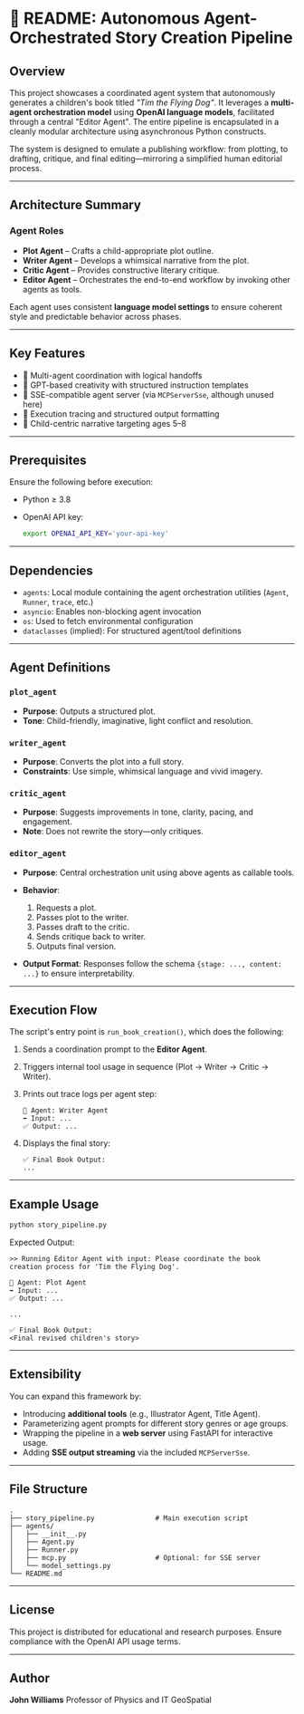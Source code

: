 
# 📘 README: Autonomous Agent-Orchestrated Story Creation Pipeline

## Overview

This project showcases a coordinated agent system that autonomously generates a children's book titled *"Tim the Flying Dog"*. It leverages a **multi-agent orchestration model** using **OpenAI language models**, facilitated through a central "Editor Agent". The entire pipeline is encapsulated in a cleanly modular architecture using asynchronous Python constructs.

The system is designed to emulate a publishing workflow: from plotting, to drafting, critique, and final editing—mirroring a simplified human editorial process.

---

## Architecture Summary

### Agent Roles

* **Plot Agent** – Crafts a child-appropriate plot outline.
* **Writer Agent** – Develops a whimsical narrative from the plot.
* **Critic Agent** – Provides constructive literary critique.
* **Editor Agent** – Orchestrates the end-to-end workflow by invoking other agents as tools.

Each agent uses consistent **language model settings** to ensure coherent style and predictable behavior across phases.

---

## Key Features

* 🔁 Multi-agent coordination with logical handoffs
* 🤖 GPT-based creativity with structured instruction templates
* 📡 SSE-compatible agent server (via `MCPServerSse`, although unused here)
* 🧪 Execution tracing and structured output formatting
* 🚸 Child-centric narrative targeting ages 5–8

---

## Prerequisites

Ensure the following before execution:

* Python ≥ 3.8
* OpenAI API key:

  ```bash
  export OPENAI_API_KEY='your-api-key'
  ```

---

## Dependencies

* `agents`: Local module containing the agent orchestration utilities (`Agent`, `Runner`, `trace`, etc.)
* `asyncio`: Enables non-blocking agent invocation
* `os`: Used to fetch environmental configuration
* `dataclasses` (implied): For structured agent/tool definitions

---

## Agent Definitions

### `plot_agent`

* **Purpose**: Outputs a structured plot.
* **Tone**: Child-friendly, imaginative, light conflict and resolution.

### `writer_agent`

* **Purpose**: Converts the plot into a full story.
* **Constraints**: Use simple, whimsical language and vivid imagery.

### `critic_agent`

* **Purpose**: Suggests improvements in tone, clarity, pacing, and engagement.
* **Note**: Does not rewrite the story—only critiques.

### `editor_agent`

* **Purpose**: Central orchestration unit using above agents as callable tools.

* **Behavior**:

  1. Requests a plot.
  2. Passes plot to the writer.
  3. Passes draft to the critic.
  4. Sends critique back to writer.
  5. Outputs final version.

* **Output Format**: Responses follow the schema `{stage: ..., content: ...}` to ensure interpretability.

---

## Execution Flow

The script's entry point is `run_book_creation()`, which does the following:

1. Sends a coordination prompt to the **Editor Agent**.
2. Triggers internal tool usage in sequence (Plot → Writer → Critic → Writer).
3. Prints out trace logs per agent step:

   ```plaintext
   🔧 Agent: Writer Agent
   ➡️ Input: ...
   ✅ Output: ...
   ```
4. Displays the final story:

   ```plaintext
   ✅ Final Book Output:
   ...
   ```

---

## Example Usage

```bash
python story_pipeline.py
```

Expected Output:

```
>> Running Editor Agent with input: Please coordinate the book creation process for 'Tim the Flying Dog'.

🔧 Agent: Plot Agent
➡️ Input: ...
✅ Output: ...

...

✅ Final Book Output:
<Final revised children's story>
```

---

## Extensibility

You can expand this framework by:

* Introducing **additional tools** (e.g., Illustrator Agent, Title Agent).
* Parameterizing agent prompts for different story genres or age groups.
* Wrapping the pipeline in a **web server** using FastAPI for interactive usage.
* Adding **SSE output streaming** via the included `MCPServerSse`.

---

## File Structure

```
.
├── story_pipeline.py               # Main execution script
├── agents/
│   ├── __init__.py
│   ├── Agent.py
│   ├── Runner.py
│   ├── mcp.py                      # Optional: for SSE server
│   └── model_settings.py
└── README.md
```

---

## License

This project is distributed for educational and research purposes. Ensure compliance with the OpenAI API usage terms.

---

## Author

**John Williams**
Professor of Physics and IT
GeoSpatial

